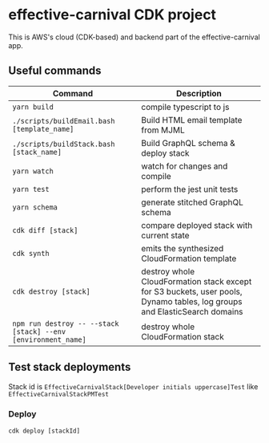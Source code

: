 # effective-carnival CDK project

This is AWS's cloud (CDK-based) and backend part of the effective-carnival app.

## Useful commands

Command                                                                 | Description
-----                                                                   | -----------
`yarn build`                                                            | compile typescript to js
`./scripts/buildEmail.bash [template_name]`                             | Build HTML email template from MJML
`./scripts/buildStack.bash [stack_name]`                                | Build GraphQL schema & deploy stack
`yarn watch`                                                            | watch for changes and compile
`yarn test`                                                             | perform the jest unit tests
`yarn schema`                                                           | generate stitched GraphQL schema
`cdk diff [stack]`                                                      | compare deployed stack with current state
`cdk synth`                                                             | emits the synthesized CloudFormation template
`cdk destroy [stack]`                                                   | destroy whole CloudFormation stack except for S3 buckets, user pools, Dynamo tables, log groups and ElasticSearch domains
`npm run destroy -- --stack [stack] --env [environment_name]`           | destroy whole CloudFormation stack

## Test stack deployments

Stack id is `EffectiveCarnivalStack[Developer initials uppercase]Test` like `EffectiveCarnivalStackPMTest`

### Deploy

`cdk deploy [stackId]`
